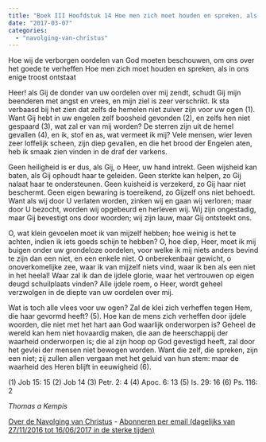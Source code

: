 ```yaml
---
title: "Boek III Hoofdstuk 14 Hoe men zich moet houden en spreken, als in ons enige troost ontstaat"
date: "2017-03-07"
categories: 
  - "navolging-van-christus"
---
```


Hoe wij de verborgen oordelen van God moeten beschouwen, om ons over het goede te verheffen Hoe men zich moet houden en spreken, als in ons enige troost ontstaat

Heer! als Gij de donder van uw oordelen over mij zendt, schudt Gij mijn beenderen met angst en vrees, en mijn ziel is zeer verschrikt. Ik sta verbaasd bij het zien dat zelfs de hemelen niet zuiver zijn voor uw ogen (1). Want Gij hebt in uw engelen zelf boosheid gevonden (2), en zelfs hen niet gespaard (3), wat zal er van mij worden? De sterren zijn uit de hemel gevallen (4), en ik, stof en as, wat vermeet ik mij? Vele mensen, wier leven zeer loffelijk scheen, zijn diep gevallen, en die het brood der Engelen aten, heb ik smaak zien vinden in de draf der varkens.

Geen heiligheid is er dus, als Gij, o Heer, uw hand intrekt. Geen wijsheid kan baten, als Gij ophoudt haar te geleiden. Geen sterkte kan helpen, zo Gij nalaat haar te ondersteunen. Geen kuisheid is verzekerd, zo Gij haar niet beschermt. Geen eigen bewaring is toereikend, zo Gijzelf ons niet behoedt. Want als wij door U verlaten worden, zinken wij en gaan wij verloren; maar door U bezocht, worden wij opgebeurd en herleven wij. Wij zijn ongestadig, maar Gij bevestigt ons door woorden; wij zijn lauw, maar Gij ontsteekt ons.

O, wat klein gevoelen moet ik van mijzelf hebben; hoe weinig is het te achten, indien ik iets goeds schijn te hebben? O, hoe diep, Heer, moet ik mij buigen onder uw grondeloze oordelen, voor welke ik mij niets anders bevind te zijn dan een niet, en een enkele niet. O onberekenbaar gewicht, o onoverkomelijke zee, waar ik van mijzelf niets vind, waar ik ben als een niet in het heelal! Waar zal ik dan de ijdele glorie, waar het vertrouwen op eigen deugd schuilplaats vinden? Alle ijdele roem, o Heer, wordt geheel verzwolgen in de diepte van uw oordelen over mij.

Wat is toch alle vlees voor uw ogen? Zal de klei zich verheffen tegen Hem, die haar gevormd heeft? (5). Hoe kan de mens zich verheffen door ijdele woorden, die niet met het hart aan God waarlijk onderworpen is? Geheel de wereld kan hem niet hovaardig maken, die aan de heerschappij der waarheid onderworpen is; die al zijn hoop op God gevestigd heeft, zal door het gevlei der mensen niet bewogen worden. Want die zelf, die spreken, zijn een niet; zij zullen allen vergaan met het geluid van hun stem: maar de waarheid des Heren blijft in eeuwigheid (6).

(1) Job 15: 15 (2) Job 14 (3) Petr. 2: 4 (4) Apoc. 6: 13 (5) Is. 29: 16 (6) Ps. 116: 2

_Thomas a Kempis_

[Over de Navolging van Christus](/blog/de-navolging-van-christus-in-de-sterke-tijden/) - [Abonneren per email (dagelijks van 27/11/2016 tot 16/06/2017 in de sterke tijden)](http://eepurl.com/cg9VGT)
